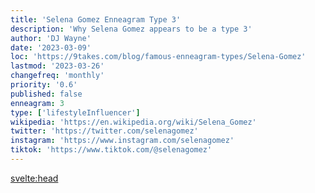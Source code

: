 ```yaml
---
title: 'Selena Gomez Enneagram Type 3'
description: 'Why Selena Gomez appears to be a type 3'
author: 'DJ Wayne'
date: '2023-03-09'
loc: 'https://9takes.com/blog/famous-enneagram-types/Selena-Gomez'
lastmod: '2023-03-26'
changefreq: 'monthly'
priority: '0.6'
published: false
enneagram: 3
type: ['lifestyleInfluencer']
wikipedia: 'https://en.wikipedia.org/wiki/Selena_Gomez'
twitter: 'https://twitter.com/selenagomez'
instagram: 'https://www.instagram.com/selenagomez'
tiktok: 'https://www.tiktok.com/@selenagomez'
---
```


<!-- Notes: Not sure if she is a 3, was a child actor on Barney... -->

<svelte:head>

  <!-- <meta property="og:image" content="https://9takes.com/types/3s/Selena-Gomez.webp" /> -->
  <link rel="canonical" href="https://9takes.com/blog/famous-enneagram-types/Selena-Gomez">
</svelte:head>
<!-- <script>
	import  PopCard  from "../../../lib/components/atoms/PopCard.svelte";
</script>
<div
	style="display: flex;
    justify-content: center;
    margin: 1rem 0;
	"
>
	<PopCard
		image={`/types/7s/${'Selena-Gomez'}.webp`}
		showIcon={false}
		displayText="Selena Gomez"
		subtext=""
	/>
</div> -->

<p class="firstLetter"></p>
